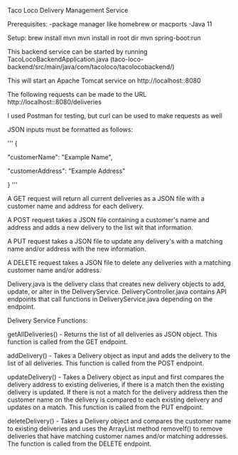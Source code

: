 Taco Loco Delivery Management Service

Prerequisites:
-package manager like homebrew or macports
-Java 11

Setup:
brew install mvn
mvn install in root dir
mvn spring-boot:run

This backend service can be started by running TacoLocoBackendApplication.java (taco-loco-backend/src/main/java/com/tacoloco/tacolocobackend/) 

This will start an Apache Tomcat service on http://localhost::8080

The following requests can be made to the URL http://localhost::8080/deliveries

I used Postman for testing, but curl can be used to make requests as well

JSON inputs must be formatted as follows:

'''
{
  
  "customerName": "Example Name",
  
  "customerAddress": "Example Address"

}
'''

A GET request will return all current deliveries as a JSON file with a customer name and address for each delivery.

A POST request takes a JSON file containing a customer's name and address and adds a new delivery to the list wit that information.

A PUT request takes a JSON file to update any delivery's with a matching name and/or address with the new information.

A DELETE request takes a JSON file to delete any deliveries with a matching customer name and/or address.

Delivery.java is the delivery class that creates new delivery objects to add, update, or alter in the DeliveryService.
DeliveryController.java contains API endpoints that call functions in DeliveryService.java depending on the endpoint.

Delivery Service Functions:

getAllDeliveries()  - Returns the list of all deliveries as JSON object. This function is called from the GET endpoint.

addDelivery()       - Takes a Delivery object as input and adds the delivery to the list of all deliveries. This function is called from the POST endpoint.

updateDelivery()    - Takes a Delivery object as input and first compares the delivery address to existing deliveries, if there is a match then the existing delivery is updated. If there is not a match for the delivery address then the customer name on the delivery is compared to each existing delivery and updates on a match. This function is called from the PUT endpoint.

deleteDelivery()    - Takes a Delivery object and compares the customer name to existing deliveries and uses the ArrayList method removeIf() to remove deliveries that have matching customer names and/or matching addresses. The function is called from the DELETE endpoint.


